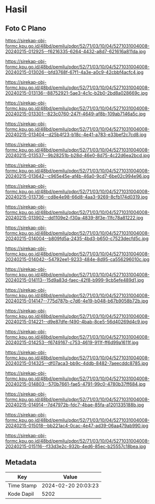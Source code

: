# Hasil

## Foto C Plano

https://sirekap-obj-formc.kpu.go.id/48bd/pemilu/pdpr/52/71/03/10/04/5271031004008-20240215-012925--f6216335-6264-4432-a8d7-621616a811da.jpg

https://sirekap-obj-formc.kpu.go.id/48bd/pemilu/pdpr/52/71/03/10/04/5271031004008-20240215-013026--bfd3768f-67f1-4a3e-a0c9-42cbbf4acfc4.jpg

https://sirekap-obj-formc.kpu.go.id/48bd/pemilu/pdpr/52/71/03/10/04/5271031004008-20240215-013136--88752921-5ae3-4c1c-b2b0-2bd8a028669c.jpg

https://sirekap-obj-formc.kpu.go.id/48bd/pemilu/pdpr/52/71/03/10/04/5271031004008-20240215-013301--823c0760-247f-4649-af8b-109ab7146a5c.jpg

https://sirekap-obj-formc.kpu.go.id/48bd/pemilu/pdpr/52/71/03/10/04/5271031004008-20240215-013404--d25b4f23-b18c-4e41-a783-e33bef2c7cd8.jpg

https://sirekap-obj-formc.kpu.go.id/48bd/pemilu/pdpr/52/71/03/10/04/5271031004008-20240215-013537--9b28251b-b28d-46e0-8d75-4c22d6ea2bcd.jpg

https://sirekap-obj-formc.kpu.go.id/48bd/pemilu/pdpr/52/71/03/10/04/5271031004008-20240215-013642--c965e45e-af4b-46a0-9cd7-6be02c994e96.jpg

https://sirekap-obj-formc.kpu.go.id/48bd/pemilu/pdpr/52/71/03/10/04/5271031004008-20240215-013736--cd8e4e98-66d8-4aa3-9269-8cfb174d0319.jpg

https://sirekap-obj-formc.kpu.go.id/48bd/pemilu/pdpr/52/71/03/10/04/5271031004008-20240215-013902--dd1109e2-f30a-4839-8f3e-11fc78a81222.jpg

https://sirekap-obj-formc.kpu.go.id/48bd/pemilu/pdpr/52/71/03/10/04/5271031004008-20240215-014004--b809fd5a-2435-4bd3-b650-c7523decfd5c.jpg

https://sirekap-obj-formc.kpu.go.id/48bd/pemilu/pdpr/52/71/03/10/04/5271031004008-20240215-014042--54792ee1-9233-484e-8d95-ca556296010c.jpg

https://sirekap-obj-formc.kpu.go.id/48bd/pemilu/pdpr/52/71/03/10/04/5271031004008-20240215-014113--15d9a83d-faec-42f8-b999-9cb5efe489d1.jpg

https://sirekap-obj-formc.kpu.go.id/48bd/pemilu/pdpr/52/71/03/10/04/5271031004008-20240215-014147--775d787b-c7d6-4e19-b048-b67b9058b72b.jpg

https://sirekap-obj-formc.kpu.go.id/48bd/pemilu/pdpr/52/71/03/10/04/5271031004008-20240215-014221--d9e87dfe-f490-4bab-8ce5-56d40269d4c9.jpg

https://sirekap-obj-formc.kpu.go.id/48bd/pemilu/pdpr/52/71/03/10/04/5271031004008-20240215-014253--f6749167-c753-4619-911f-ff6d99a1611f.jpg

https://sirekap-obj-formc.kpu.go.id/48bd/pemilu/pdpr/52/71/03/10/04/5271031004008-20240215-014325--df07aca3-bb9c-4ddb-8482-7aeecddc8785.jpg

https://sirekap-obj-formc.kpu.go.id/48bd/pemilu/pdpr/52/71/03/10/04/5271031004008-20240215-014803--570b7661-fae5-4791-99c0-4780b37ff684.jpg

https://sirekap-obj-formc.kpu.go.id/48bd/pemilu/pdpr/52/71/03/10/04/5271031004008-20240215-014914--7d47972b-fdc7-4bae-85fa-a1201335188b.jpg

https://sirekap-obj-formc.kpu.go.id/48bd/pemilu/pdpr/52/71/03/10/04/5271031004008-20240215-015018--bb221ac4-0cac-4e47-ad39-06aa479ab990.jpg

https://sirekap-obj-formc.kpu.go.id/48bd/pemilu/pdpr/52/71/03/10/04/5271031004008-20240215-015116--f33d3e2c-932b-4ed6-85ec-b25557c18bea.jpg


## Metadata

| Key        | Value               |
| ---------- | ------------------- |
| Time Stamp | 2024-02-20 20:03:23 |
| Kode Dapil | 5202                |



